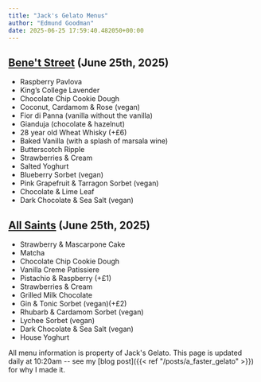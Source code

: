 ```yaml
---
title: "Jack's Gelato Menus"
author: "Edmund Goodman"
date: 2025-06-25 17:59:40.482050+00:00
---
```


## [Bene't Street](https://www.jacksgelato.com/bene-t-street-menu) (June 25th, 2025)

- Raspberry Pavlova
- King’s College Lavender
- Chocolate Chip Cookie Dough
- Coconut, Cardamom & Rose (vegan)
- Fior di Panna (vanilla without the vanilla)
- Gianduja (chocolate & hazelnut)
- 28 year old Wheat Whisky (+£6)
- Baked Vanilla (with a splash of marsala wine)
- Butterscotch Ripple
- Strawberries & Cream
- Salted Yoghurt
- Blueberry Sorbet (vegan)
- Pink Grapefruit & Tarragon Sorbet (vegan)
- Chocolate & Lime Leaf
- Dark Chocolate & Sea Salt (vegan)


## [All Saints](https://www.jacksgelato.com/all-saints-menu) (June 25th, 2025)

- Strawberry & Mascarpone Cake
- Matcha
- Chocolate Chip Cookie Dough
- Vanilla Creme Patissiere
- Pistachio & Raspberry (+£1)
- Strawberries & Cream
- Grilled Milk Chocolate
- Gin & Tonic Sorbet (vegan)(+£2)
- Rhubarb & Cardamom Sorbet (vegan)
- Lychee Sorbet (vegan)
- Dark Chocolate & Sea Salt (vegan)
- House Yoghurt

All menu information is property of Jack's Gelato. This page is
updated daily at 10:20am -- see my
[blog post]({{< ref "/posts/a_faster_gelato" >}}) for why I made it.

